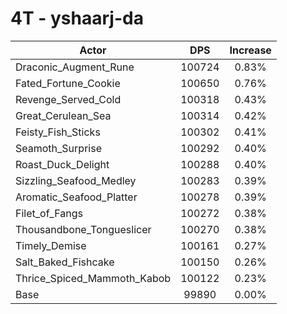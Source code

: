 # 4T - yshaarj-da
| Actor | DPS | Increase |
|---|:---:|:---:|
|Draconic_Augment_Rune|100724|0.83%|
|Fated_Fortune_Cookie|100650|0.76%|
|Revenge_Served_Cold|100318|0.43%|
|Great_Cerulean_Sea|100314|0.42%|
|Feisty_Fish_Sticks|100302|0.41%|
|Seamoth_Surprise|100292|0.40%|
|Roast_Duck_Delight|100288|0.40%|
|Sizzling_Seafood_Medley|100283|0.39%|
|Aromatic_Seafood_Platter|100278|0.39%|
|Filet_of_Fangs|100272|0.38%|
|Thousandbone_Tongueslicer|100270|0.38%|
|Timely_Demise|100161|0.27%|
|Salt_Baked_Fishcake|100150|0.26%|
|Thrice_Spiced_Mammoth_Kabob|100122|0.23%|
|Base|99890|0.00%|
